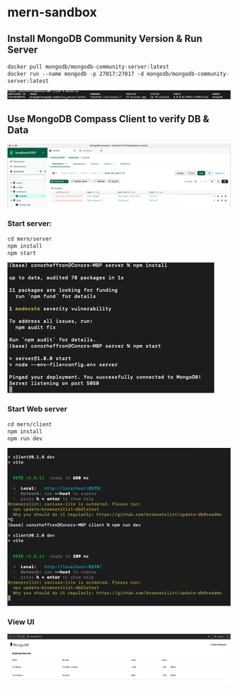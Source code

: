 # mern-sandbox

## Install MongoDB Community Version & Run Server
```
docker pull mongodb/mongodb-community-server:latest
docker run --name mongodb -p 27017:27017 -d mongodb/mongodb-community-server:latest
```

![docker-ps](./screenshots/docker-ps.png?raw=true "Docker Processes")

## Use MongoDB Compass Client to verify DB & Data

![compass-client](./screenshots/compass.png?raw=true "Compass Client")

### Start server:
```
cd mern/server
npm install
npm start
```

![run-server](./screenshots/run-server.png?raw=true "Run Backend")

### Start Web server
```
cd mern/client
npm install
npm run dev
```

![run-client](./screenshots/run-client.png?raw=true "Run Frontend")

### View UI

![local-ui](./screenshots/local-ui-running.png?raw=true "Local UI")
